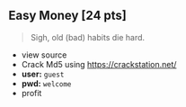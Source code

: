 ## Easy Money [24 pts]
> Sigh, old (bad) habits die hard.
- view source
      <!-- I've learned my lesson, no more cleartext passwords in comments -->
                    <!-- Luckily hashes aren't reversible so only I can tell what the password is :D -->
                    <!-- guest:40be4e59b9a2a2b5dffb918c0e86b3d7 -->
- Crack Md5 using https://crackstation.net/
- **user:** `guest`
- **pwd:** `welcome`
- profit
